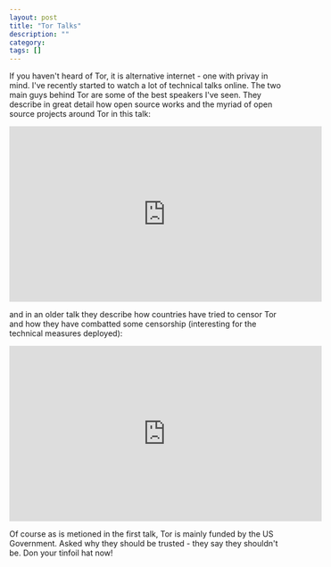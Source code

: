 ```yaml
---
layout: post
title: "Tor Talks"
description: ""
category: 
tags: []
---
```



If you haven't heard of Tor, it is alternative internet - one with 
privay in mind. I've recently started to watch a lot of technical 
talks online. The two main guys behind Tor are some of the best 
speakers I've seen. They describe in great detail how open source 
works and the myriad of open source projects around Tor in this talk:

<iframe width="560" height="315" src="http://www.youtube.com/embed/bmj2w9HPPaE" frameborder="0" allowfullscreen></iframe>

and in an older talk they describe how countries have tried to censor
Tor and how they have combatted some censorship (interesting for the
technical measures deployed):

<iframe width="560" height="315" src="http://www.youtube.com/embed/GwMr8Xl7JMQ" frameborder="0" allowfullscreen></iframe>

Of course as is metioned in the first talk, Tor is mainly funded by the US 
Government. Asked why they should be trusted - they say they shouldn't be.
Don your tinfoil hat now!

